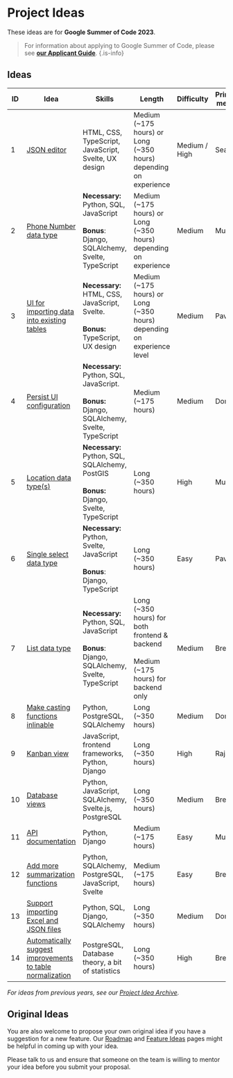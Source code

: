 # Project Ideas

These ideas are for **Google Summer of Code 2023**.

> For information about applying to Google Summer of Code, please see [**our Applicant Guide**](/en/community/mentoring/applicant-guide).
{.is-info}

## Ideas

| ID | Idea | Skills | Length | Difficulty | Primary mentor | Secondary mentor |
|---|---|---|---|---|---|---|
| 1 | [JSON editor](./project-ideas/json-editor.md) | HTML, CSS, TypeScript, JavaScript, Svelte, UX design | Medium (~175 hours) or Long (~350 hours) depending on experience  | Medium / High | Sean | Pavish |
| 2 | [Phone Number data type](./project-ideas/phone-number-data-type) | **Necessary:** Python, SQL, JavaScript <br/><br/> **Bonus**: Django, SQLAlchemy, Svelte, TypeScript | Medium (~175 hours) or Long (~350 hours) depending on experience | Medium  | Mukesh | Rajat |
| 3 | [UI for importing data into existing tables](./project-ideas/ui-import-data-existing-table) | **Necessary:** HTML, CSS, JavaScript, Svelte. <br/><br/> **Bonus:** TypeScript, UX design | Medium (~175 hours) or Long (~350 hours) depending on experience level | Medium | Pavish | Anish |
| 4 | [Persist UI configuration](./project-ideas/persist-ui-configuration) | **Necessary:** Python, SQL, JavaScript. <br/><br/> **Bonus:** Django, SQLAlchemy, Svelte, TypeScript | Medium (~175 hours) | Medium | Dom | Pavish |
| 5 | [Location data type(s)](./project-ideas/location-data-type) | **Necessary:** Python, SQL, SQLAlchemy, PostGIS <br/><br/> **Bonus:** Django, Svelte, TypeScript | Long (~350 hours) | High | Mukesh | Pavish |
| 6 | [Single select data type](./project-ideas/single-select-data-type) | **Necessary:** Python, Svelte, JavaScript <br/><br/> **Bonus**: Django, TypeScript | Long (~350 hours) | Easy | Pavish | Mukesh |
| 7 | [List data type](./project-ideas/list-data-type) | **Necessary:** Python, SQL, JavaScript <br/><br/> **Bonus**: Django, SQLAlchemy, Svelte, TypeScript | Long (~350 hours) for both frontend & backend <br/><br/> Medium (~175 hours) for backend only | Medium | Brent | Pavish |
| 8 | [Make casting functions inlinable](./project-ideas/make-casting-functions-inlinable) | Python, PostgreSQL, SQLAlchemy | Long (~350 hours) | Medium | Dom | Brent |
| 9 | [Kanban view](./project-ideas/kanban-view) | JavaScript, frontend frameworks, Python, Django | Long (~350 hours) | High | Rajat | Brent |
| 10 | [Database views](./project-ideas/db-views) | Python, JavaScript, SQLAlchemy, Svelte.js, PostgreSQL | Long (~350 hours) | Medium | Brent | Rajat |
| 11 | [API documentation](./project-ideas/api-documentation) | Python, Django | Medium (~175 hours) | Easy | Mukesh | Kriti |
| 12 | [Add more summarization functions](./project-ideas/more-summarizations) | Python, SQLAlchemy, PostgreSQL, JavaScript, Svelte | Medium (~175 hours) | Easy | Brent | Sean |
| 13 | [Support importing Excel and JSON files](./project-ideas/import-excel-json-files) | Python, SQL, Django, SQLAlchemy | Long (~350 hours) | Medium | Dom | Anish |
| 14 | [Automatically suggest improvements to table normalization](./project-ideas/auto-suggest-normalization) | PostgreSQL, Database theory, a bit of statistics | Long (~350 hours)  | High | Brent | Dom |

*For ideas from previous years, see our [Project Idea Archive](/en/community/mentoring/project-ideas/archive).*

## Original Ideas

You are also welcome to propose your own original idea if you have a suggestion for a new feature. Our [Roadmap](/en/product/roadmap) and [Feature Ideas](/en/product/feature-ideas) pages might be helpful in coming up with your idea.

Please talk to us and ensure that someone on the team is willing to mentor your idea before you submit your proposal.
